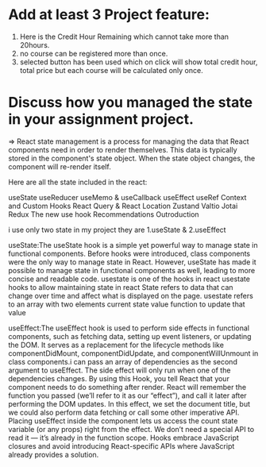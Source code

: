 # Add at least 3 Project feature:
1. Here is the Credit Hour Remaining which cannot take more than 20hours.
2. no course can be registered more than once.
3. selected button has been used which on click will show total credit hour, total price but each course will be calculated only once.


# Discuss how you managed the state in your assignment project.
=> React state management is a process for managing the data that React components need in order to render themselves. This data is typically stored in the component's state object. When the state object changes, the component will re-render itself.

Here are all the state included in the react:

useState
useReducer
useMemo & useCallback
useEffect
useRef
Context and Custom Hooks
React Query & React Location
Zustand
Valtio
Jotai
Redux
The new use hook
Recommendations
Outroduction

i use only two state in my project they are 
1.useState &
2.useEffect

useState:The useState hook is a simple yet powerful way to manage state in functional components. Before hooks were introduced, class components were the only way to manage state in React. However, useState has made it possible to manage state in functional components as well, leading to more concise and readable code.
usestate is one of the hooks in react
usestate hooks to allow maintaining state in react
State refers to data that can change over time and affect what is displayed on the page. 
usestate refers to an array with two elements 
current state value 
function to update that value 


useEffect:The useEffect hook is used to perform side effects in functional components, such as fetching data, setting up event listeners, or updating the DOM. It serves as a replacement for the lifecycle methods like componentDidMount, componentDidUpdate, and componentWillUnmount in class components.i can pass an array of dependencies as the second argument to useEffect. The side effect will only run when one of the dependencies changes.
 By using this Hook, you tell React that your component needs to do something after render. React will remember the function you passed (we’ll refer to it as our “effect”), and call it later after performing the DOM updates. In this effect, we set the document title, but we could also perform data fetching or call some other imperative API. Placing useEffect inside the component lets us access the count state variable (or any props) right from the effect. We don’t need a special API to read it — it’s already in the function scope. Hooks embrace JavaScript closures and avoid introducing React-specific APIs where JavaScript already provides a solution.
   
